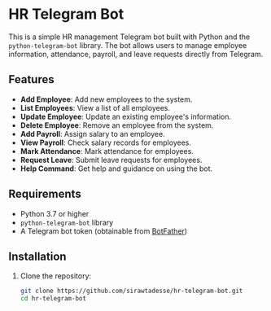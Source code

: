 # HR Telegram Bot

This is a simple HR management Telegram bot built with Python and the `python-telegram-bot` library. The bot allows users to manage employee information, attendance, payroll, and leave requests directly from Telegram.

## Features

- **Add Employee**: Add new employees to the system.
- **List Employees**: View a list of all employees.
- **Update Employee**: Update an existing employee's information.
- **Delete Employee**: Remove an employee from the system.
- **Add Payroll**: Assign salary to an employee.
- **View Payroll**: Check salary records for employees.
- **Mark Attendance**: Mark attendance for employees.
- **Request Leave**: Submit leave requests for employees.
- **Help Command**: Get help and guidance on using the bot.

## Requirements

- Python 3.7 or higher
- `python-telegram-bot` library
- A Telegram bot token (obtainable from [BotFather](https://t.me/botfather))

## Installation

1. Clone the repository:

   ```bash
   git clone https://github.com/sirawtadesse/hr-telegram-bot.git
   cd hr-telegram-bot
